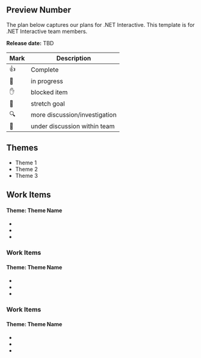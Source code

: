 ## Preview Number

The plan below captures our plans for .NET Interactive. This template is for .NET Interactive team members.

**Release date:** TBD 


Mark | Description 
--- | --- |
:thumbsup: |Complete |
:construction: | in progress |
:hand: | blocked item|
:tophat: | stretch goal|
:mag:| more discussion/investigation |
:large_blue_circle: |under discussion within team |

## Themes

- Theme 1 
- Theme 2
- Theme 3

## Work Items

#### Theme: Theme Name
-
-
- 

### Work Items

#### Theme: Theme Name 
- 
- 
-

### Work Items

#### Theme: Theme Name
-
-
-
